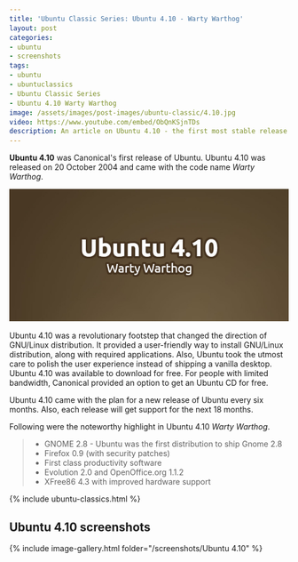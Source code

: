 ```yaml
---
title: 'Ubuntu Classic Series: Ubuntu 4.10 - Warty Warthog'
layout: post
categories:
- ubuntu
- screenshots
tags:
- ubuntu
- ubuntuclassics
- Ubuntu Classic Series
- Ubuntu 4.10 Warty Warthog
image: /assets/images/post-images/ubuntu-classic/4.10.jpg
video: https://www.youtube.com/embed/ObQnKSjnTDs
description: An article on Ubuntu 4.10 - the first most stable release of Ubuntu. The article also includes screenshots of Ubuntu 4.10 along with the preview video.
---
```


**Ubuntu 4.10** was Canonical's first release of Ubuntu. Ubuntu 4.10 was released on 20 October 2004 and came with the code name *Warty Warthog*.

![Ubuntu 4.10 Preview](/assets/images/post-images/ubuntu-classic/4.10.jpg)

Ubuntu 4.10 was a revolutionary footstep that changed the direction of GNU/Linux distribution. It provided a user-friendly way to install GNU/Linux distribution, along with required applications. Also, Ubuntu took the utmost care to polish the user experience instead of shipping a vanilla desktop. Ubuntu 4.10 was available to download for free. For people with limited bandwidth, Canonical provided an option to get an Ubuntu CD for free.

Ubuntu 4.10 came with the plan for a new release of Ubuntu every six months. Also, each release will get support for the next 18 months.

Following were the noteworthy highlight in Ubuntu 4.10 *Warty Warthog*.
> - GNOME 2.8 - Ubuntu was the first distribution to ship Gnome 2.8
> - Firefox 0.9 (with security patches)
>  - First class productivity software
>  - Evolution 2.0 and OpenOffice.org 1.1.2 
>  - XFree86 4.3 with improved hardware support

{% include ubuntu-classics.html %}

## Ubuntu 4.10 screenshots
{% include image-gallery.html folder="/screenshots/Ubuntu 4.10" %}
